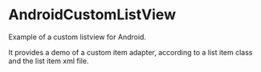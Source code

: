 AndroidCustomListView
=====================

Example of a custom listview for Android.

It provides a demo of a custom item adapter, according to a list item class and the list item xml file.
